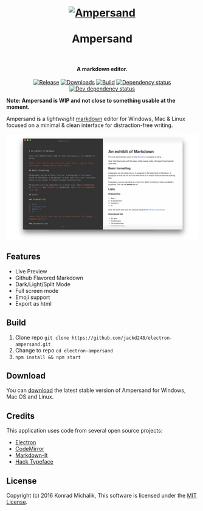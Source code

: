 <h1 align="center">
<a href="https://github.com/jackd248/electron-ampersand">
<img src="https://github.com/jackd248/electron-ampersand/blob/master/media/logo_2.png?raw=true" alt="Ampersand" width="200"/></a><br/><br/>
Ampersand
<br/>
<br/>
</h1>

<h4 align="center">A markdown editor.</h4>

<p align="center">
  <a href="https://github.com/jackd248/electron-ampersand/releases"><img src="https://img.shields.io/github/release/jackd248/electron-ampersand.svg" alt="Release"></a>
  <a href="https://github.com/jackd248/electron-ampersand/releases"><img src="https://img.shields.io/github/downloads/jackd248/electron-ampersand/total.svg" alt="Downloads"></a>
  <a href="https://travis-ci.org/jackd248/electron-ampersand"><img src="https://travis-ci.org/jackd248/electron-ampersand.svg?branch=master" alt="Build"/></a>
  <a href="https://david-dm.org/jackd248/electron-ampersand"><img src="https://david-dm.org/jackd248/electron-ampersand/status.svg" alt="Dependency status"></a>
  <a href="https://david-dm.org/vesparny/jackd248/electron-ampersand#info=devDependencies"><img src="https://david-dm.org/jackd248/electron-ampersand/dev-status.svg" alt="Dev dependency status"></a>
</p>

__Note: Ampersand is WIP and not close to something usable at the moment.__

Ampersand is a _lightweight_ [markdown](https://daringfireball.net/projects/markdown/) editor for Windows, Mac & Linux focused on a minimal & clean interface for distraction-free writing.

![ampersand screenshot](media/screenshot.png)

## Features

* Live Preview
* Github Flavored Markdown
* Dark/Light/Split Mode
* Full screen mode
* Emoji support
* Export as html

## Build

1. Clone repo ```git clone https://github.com/jackd248/electron-ampersand.git```
2. Change to repo ```cd electron-ampersand```
3. ```npm install && npm start```

## Download

You can [download](https://github.com/jackd248/electron-ampersand/releases) the latest stable version of Ampersand for Windows, Mac OS and Linux. 

## Credits

This application uses code from several open source projects:

* [Electron](http://electron.atom.io/)
* [CodeMirror](http://codemirror.net/)
* [Markdown-It](https://github.com/markdown-it/markdown-it)
* [Hack Typeface](https://github.com/chrissimpkins/Hack)

## License

Copyright (c) 2016 Konrad Michalik, This software is licensed under the [MIT License](LICENSE).